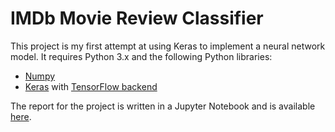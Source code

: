 # IMDb Movie Review Classifier

This project is my first attempt at using Keras to implement a neural network model.  It requires Python 3.x and the following Python libraries:

- [Numpy](http://www.numpy.org/)
- [Keras](https://keras.io/) with [TensorFlow backend](https://keras.io/backend/)

The report for the project is written in a Jupyter Notebook and is available [here](https://github.com/marty-vanhoof/IMdb_Movie_Review_Classifier/blob/master/classifying_reviews_with_keras.ipynb).